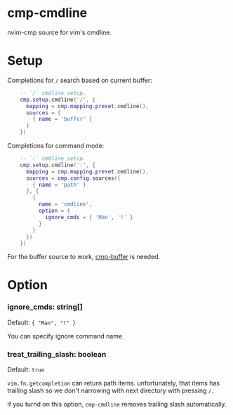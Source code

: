 # cmp-cmdline

nvim-cmp source for vim's cmdline.

# Setup

Completions for `/` search based on current buffer:
```lua
    -- `/` cmdline setup.
    cmp.setup.cmdline('/', {
      mapping = cmp.mapping.preset.cmdline(),
      sources = {
        { name = 'buffer' }
      }
    })
```

Completions for command mode:
```lua
    -- `:` cmdline setup.
    cmp.setup.cmdline(':', {
      mapping = cmp.mapping.preset.cmdline(),
      sources = cmp.config.sources({
        { name = 'path' }
      }, {
        {
          name = 'cmdline',
          option = {
            ignore_cmds = { 'Man', '!' }
          }
        }
      })
    })
```

For the buffer source to work, [cmp-buffer](https://github.com/hrsh7th/cmp-buffer) is needed.


# Option

### ignore_cmds: string[]
Default: `{ "Man", "!" }`

You can specify ignore command name.

### treat_trailing_slash: boolean
Default: `true`

`vim.fn.getcompletion` can return path items.
unfortunately, that items has trailing slash so we don't narrowing with next directory with pressing `/`.

if you turnd on this option, `cmp-cmdline` removes trailing slash automatically.

